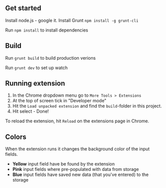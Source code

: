 ## Get started

Install node.js - google it.
Install Grunt `npm install -g grunt-cli`

Run `npm install` to install dependencies

## Build

Run `grunt build` to build production verions

Run `grunt dev` to set up watch

## Running extension

1. In the Chrome dropdown menu go to `More Tools > Extensions`
2. At the top of screen tick in "Developer mode"
3. Hit the `Load unpacked extension` and find the `build`-folder in this project.
4. Hit select - Done!

To reload the extension, hit `Reload` on the extensions page in Chrome.

## Colors
When the extension runs it changes the background color of the input fields.
* **Yellow** input field have be found by the extension
* **Pink** input fields where pre-populated with data from storage
* **Blue** input fields have saved new data (that you've entered) to the storage 
